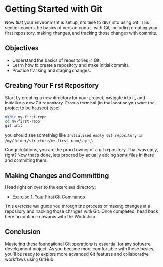 # Getting Started with Git

Now that your environment is set up, it's time to dive into using Git. This section covers the basics of version control with Git, including creating your first repository, making changes, and tracking those changes with commits.

## Objectives

- Understand the basics of repositories in Git.
- Learn how to create a repository and make initial commits.
- Practice tracking and staging changes.

## Creating Your First Repository

Start by creating a new directory for your project, navigate into it, and initialize a new Git repository. From a terminal (in the location you want the project to be housed) type:

```bash
mkdir my-first-repo
cd my-first-repo
git init
```
you should see something like `Initialised empty Git repository in /my/folder/structure/my-first-repo/.git/`.

Congratulations, you are the proud owner of a git repository. That was easy, right? Now that's done, lets proceed by actually adding some files in there and commiting them.

## Making Changes and Committing

Head right on over to the exercises directory:

 - [Exercise 1: Your First Git Commands](./exercises/exercise-1.md)

This exercise will guide you through the process of making changes in a repository and tracking those changes with Git. Once completed, head back here to continue onwards with the Workshop

## Conclusion

Mastering these foundational Git operations is essential for any software development project. As you become more comfortable with these basics, you'll be ready to explore more advanced Git features and collaborative workflows using GitHub.
